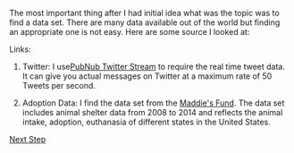 The most important thing after I had initial idea what was the topic was to find a data set. There are many data available out of the world but finding an appropriate one is not easy. Here are some source I looked at:

Links:

1. Twitter: I use[PubNub Twitter Stream](https://www.pubnub.com/developers/realtime-data-streams/twitter-stream/) to require the real time tweet data. It can give you actual messages on Twitter at a maximum rate of 50 Tweets per second.

2. Adoption Data: I find the data set from the [Maddie's Fund](http://www.maddiesfund.org/gathering-shelter-data.htm). The data set includes animal shelter data from 2008 to 2014 and reflects the animal intake, adoption, euthanasia of different states in the United States. 


[Next Step](visualization.md)
